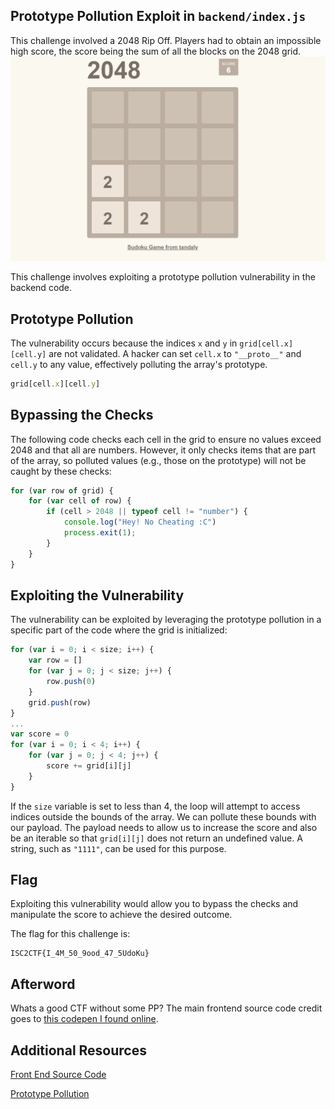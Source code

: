 
## Prototype Pollution Exploit in `backend/index.js`
This challenge involved a 2048 Rip Off. Players had to obtain an impossible high score, the score being the sum of all the blocks on the 2048 grid.
![Main Page](/static/writeups/photos/1048576.png)

This challenge involves exploiting a prototype pollution vulnerability in the backend code.

## Prototype Pollution

The vulnerability occurs because the indices `x` and `y` in `grid[cell.x][cell.y]` are not validated. A hacker can set `cell.x` to `"__proto__"` and `cell.y` to any value, effectively polluting the array's prototype.

```javascript
grid[cell.x][cell.y]
```

## Bypassing the Checks

The following code checks each cell in the grid to ensure no values exceed 2048 and that all are numbers. However, it only checks items that are part of the array, so polluted values (e.g., those on the prototype) will not be caught by these checks:

```javascript
for (var row of grid) {
    for (var cell of row) {
        if (cell > 2048 || typeof cell != "number") {
            console.log("Hey! No Cheating :C")
            process.exit(1);
        }
    }
}
```

## Exploiting the Vulnerability

The vulnerability can be exploited by leveraging the prototype pollution in a specific part of the code where the grid is initialized:

```javascript
for (var i = 0; i < size; i++) {
    var row = []
    for (var j = 0; j < size; j++) {
        row.push(0)
    }
    grid.push(row)
}
...
var score = 0
for (var i = 0; i < 4; i++) {
    for (var j = 0; j < 4; j++) {
        score += grid[i][j]
    }
}
```

If the `size` variable is set to less than 4, the loop will attempt to access indices outside the bounds of the array. We can pollute these bounds with our payload. The payload needs to allow us to increase the score and also be an iterable so that `grid[i][j]` does not return an undefined value. A string, such as `"1111"`, can be used for this purpose.

## Flag

Exploiting this vulnerability would allow you to bypass the checks and manipulate the score to achieve the desired outcome.

The flag for this challenge is:
```
ISC2CTF{I_4M_50_9ood_47_5UdoKu}
```

## Afterword
Whats a good CTF without some PP? The main frontend source code credit goes to [this codepen I found online]().

## Additional Resources
[Front End Source Code](https://codepen.io/tandaly/pen/mdpOKE) 

[Prototype Pollution](https://book.hacktricks.xyz/pentesting-web/deserialization/nodejs-proto-prototype-pollution)
